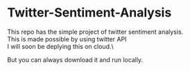 # Twitter-Sentiment-Analysis
This repo has the simple project of twitter sentiment analysis.\
This is made possible by using twitter API\
I will soon be deplying this on cloud.\

But you can always download it and run locally. 

